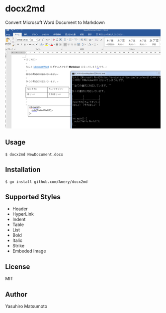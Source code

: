 # docx2md

Convert Microsoft Word Document to Markdown

![docx2md](https://raw.githubusercontent.com/Anery/docx2md/master/screenshot.png)

## Usage

```
$ docx2md NewDocument.docx
```

## Installation

```
$ go install github.com/Anery/docx2md
```

## Supported Styles

* Header
* HyperLink
* Indent
* Table
* List
* Bold
* Italic
* Strike
* Embeded Image

## License

MIT

## Author

Yasuhiro Matsumoto
